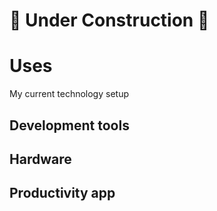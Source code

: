 <h1>🚧 Under Construction 🚧</h1>

# Uses

My current technology setup

## Development tools

## Hardware

## Productivity app
